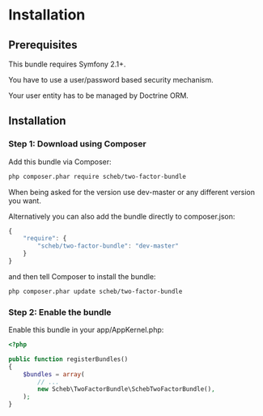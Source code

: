 Installation
============

## Prerequisites

This bundle requires Symfony 2.1+.

You have to use a user/password based security mechanism.

Your user entity has to be managed by Doctrine ORM.


## Installation

### Step 1: Download using Composer



Add this bundle via Composer:

```bash
php composer.phar require scheb/two-factor-bundle
```

When being asked for the version use dev-master or any different version you want.

Alternatively you can also add the bundle directly to composer.json:

```js
{
    "require": {
        "scheb/two-factor-bundle": "dev-master"
    }
}
```

and then tell Composer to install the bundle:

```bash
php composer.phar update scheb/two-factor-bundle
```

### Step 2: Enable the bundle

Enable this bundle in your app/AppKernel.php:

```php
<?php

public function registerBundles()
{
    $bundles = array(
        // ...
        new Scheb\TwoFactorBundle\SchebTwoFactorBundle(),
    );
}
```
